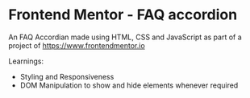# Frontend Mentor - FAQ accordion

An FAQ Accordian made using HTML, CSS and JavaScript as part of a project of https://www.frontendmentor.io 

Learnings:
- Styling and Responsiveness
- DOM Manipulation to show and hide elements whenever required
